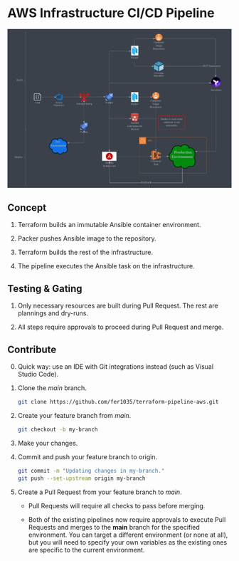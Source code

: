 # AWS Infrastructure CI/CD Pipeline

![CI/CD infrastructure diagram](img/cicd.png)

## Concept

1. Terraform builds an immutable Ansible container environment.

2. Packer pushes Ansible image to the repository.

3. Terraform builds the rest of the infrastructure.

4. The pipeline executes the Ansible task on the infrastructure.

## Testing & Gating

1. Only necessary resources are built during Pull Request. The rest are plannings and dry-runs.

2. All steps require approvals to proceed during Pull Request and merge.

## Contribute

0. Quick way: use an IDE with Git integrations instead (such as Visual Studio Code).

1. Clone the *main* branch.

    ```bash
    git clone https://github.com/fer1035/terraform-pipeline-aws.git
    ```

2. Create your feature branch from *main*.

    ```bash
    git checkout -b my-branch
    ```

3. Make your changes.

4. Commit and push your feature branch to origin.

    ```bash
    git commit -m "Updating changes in my-branch."
    git push --set-upstream origin my-branch
    ```

5. Create a Pull Request from your feature branch to *main*.

    - Pull Requests will require all checks to pass before merging.

    - Both of the existing pipelines now require approvals to execute Pull Requests and merges to the **main** branch for the specified environment. You can target a different environment (or none at all), but you will need to specify your own variables as the existing ones are specific to the current environment.

